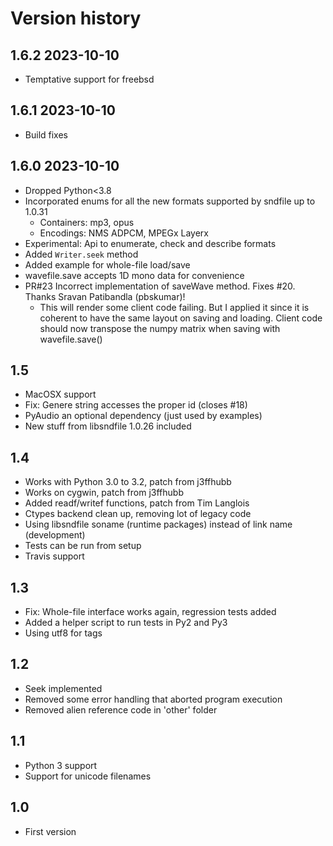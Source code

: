 # Version history

## 1.6.2 2023-10-10

- Temptative support for freebsd

## 1.6.1 2023-10-10

- Build fixes

## 1.6.0 2023-10-10

- Dropped Python<3.8
- Incorporated enums for all the new formats supported by sndfile up to 1.0.31
  - Containers: mp3, opus
  - Encodings: NMS ADPCM, MPEGx Layerx
- Experimental: Api to enumerate, check and describe formats
- Added `Writer.seek` method
- Added example for whole-file load/save
- wavefile.save accepts 1D mono data for convenience
- PR#23 Incorrect implementation of saveWave method. Fixes #20. Thanks Sravan Patibandla (pbskumar)!
  - This will render some client code failing. But I applied it since
    it is coherent to have the same layout on saving and loading.
    Client code should now transpose the numpy matrix when saving with wavefile.save()

## 1.5

- MacOSX support
- Fix: Genere string accesses the proper id (closes #18)
- PyAudio an optional dependency (just used by examples)
- New stuff from libsndfile 1.0.26 included

## 1.4

- Works with Python 3.0 to 3.2, patch from j3ffhubb
- Works on cygwin, patch from j3ffhubb
- Added readf/writef functions, patch from Tim Langlois
- Ctypes backend clean up, removing lot of legacy code
- Using libsndfile soname (runtime packages) instead of link name (development)
- Tests can be run from setup
- Travis support

## 1.3

- Fix: Whole-file interface works again, regression tests added
- Added a helper script to run tests in Py2 and Py3
- Using utf8 for tags

## 1.2

- Seek implemented
- Removed some error handling that aborted program execution
- Removed alien reference code in 'other' folder

## 1.1

- Python 3 support
- Support for unicode filenames

## 1.0

- First version



